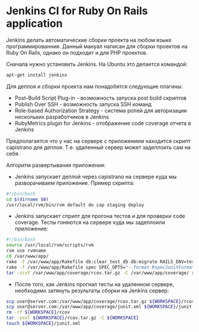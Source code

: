 # Jenkins CI for Ruby On Rails application

Jenkins делать автоматические сборки проекта на любом языке программированния. Данный мануал написан для сборки проектов на Ruby On Rails, однако он подходит и для PHP проектов.

Сначала нужно установить Jenkins. На Ubuntu это делается командой:
```sh
apt-get install jenkins
```

Для деплоя и сборки проекта нам понадобятся следующие плагины:

- Post-Build Script Plug-in - возможность запуска post build скриптов
- Publish Over SSH - возможность запуска SSH команд
- Role-based Authorization Strategy - система ролей для авторизации нескольких разработчиков в Jenkins
- RubyMetrics plugin for Jenkins - отображение code coverage отчета в Jenkins

Предполагается что у нас на сервере с приложением находится скрипт capistrano для деплоя. Т.е. удаленный сервер может задеплоить сам на себя.

Алгоритм развертывания приложения:

- Jenkins запускает деплой через capistrano на сервере куда мы разворачиваем приложение. Пример скрипта:
```sh
#!/bin/bash
cd $(dirname $0)
/usr/local/rvm/bin/rvm default do cap staging deploy
```
- Jenkins запускает сприпт для прогона тестов и для проверки code coverage. Тесты гоняются на сервере куда мы задеплоили приложение:

```sh
#!/bin/bash
source /usr/local/rvm/scripts/rvm
rvm use rvmname
cd /var/www/app/
rake -f /var/www/app/Rakefile db:clear_test_db db:migrate RAILS_ENV=test
rake -f /var/www/app/Rakefile spec SPEC_OPTS="--format RspecJunitFormatter  --out /var/www/app/coverage/junit.xml"
tar -zcvf /var/www/app/coverage/rcov.tar.gz -C /var/www/app/coverage/ rcov
```
- После того, как Jenkins прогнал тесты на удаленном сервере, необходимо затянуть результаты сборки на Jenkins сервер:
```sh
scp user@server.com:/var/www/app/coverage/rcov.tar.gz ${WORKSPACE}/rcov.tar.gz
scp user@server.com:/var/www/app/coverage/junit.xml ${WORKSPACE}/junit.xml
rm -rf ${WORKSPACE}/rcov
tar -zxvf ${WORKSPACE}/rcov.tar.gz -C ${WORKSPACE}
touch ${WORKSPACE}/junit.xml
```